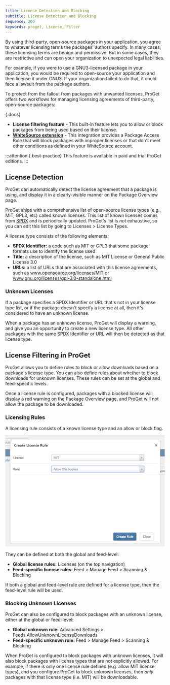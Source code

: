 ```yaml
---
title: License Detection and Blocking
subtitle: License Detection and Blocking
sequence: 200
keywords: proget, License, Filter
---
```

By using third-party, open-source packages in your application, you agree to whatever licensing terms the packages' authors specify. In many cases, these licensing terms are benign and permissive. But in some cases, they are restrictive and can open your organization to unexpected legal liabilities.

For example, if you were to use a GNU3-licensed package in your application, you would be required to open-source your application and then license it under GNU3. If your organization failed to do that, it could face a lawsuit from the package authors.

To protect from the fallout from packages with unwanted licenses, ProGet offers two workflows for managing licensing agreements of third-party, open-source packages:

{.docs}

- **License filtering feature** - This built-in feature lets you to allow or block packages from being used based on their license.
- **[WhiteSource extension](/docs/proget/compliance/whitesource)** - This integration provides a Package Access Rule that will block packages with improper licenses or that don't meet other conditions as defined in your WhiteSource account.

:::attention {.best-practice}
This feature is available in paid and trial ProGet editions.
:::

## License Detection

ProGet can automatically detect the license agreement that a package is using, and display it in a clearly-visible manner on the Package Overview page. 

ProGet ships with a comprehensive list of open-source license types (e.g., MIT, GPL3, etc) called known licenses. This list of known licenses comes from [SPDX](https://spdx.org/licenses) and is periodically updated. ProGet's list is *not* exhaustive, so you can edit this list by going to Licenses > License Types.

A license type consists of the following elements:

- **SPDX Identifier:** a code such as MIT or GPL3 that some package formats use to identify the license used
- **Title:** a description of the license, such as MIT License or General Public License 3.0
- **URLs:** a list of URLs that are associated with this license agreements, such as www.opensource.org/licenses/MIT or www.gnu.org/licenses/gpl-3.0-standalone.html

### Unknown Licenses

If a package specifies a SPDX Identifier or URL that's not in your license type list, or if the package doesn't specify a license at all, then it's considered to have an unknown license. 

When a package has an unknown license, ProGet will display a warning, and give you an opportunity to create a new license type. All other packages with the same SPDX Identifier or URL will then be detected as that license type.

## License Filtering in ProGet

ProGet allows you to define rules to block or allow downloads based on a package's license type. You can also define rules about whether to block downloads for unknown licenses. These rules can be set at the global and feed-specific levels.

Once a license rule is configured, packages with a blocked license will display a red warning on the Package Overview page, and ProGet will not allow the package to be downloaded.

### Licensing Rules

A licensing rule consists of a known license type and an allow or block flag.

![](/resources/documentation/proget/license-rule.png)

They can be defined at both the global and feed-level:

- **Global license rules:** Licenses (on the top navigation)
- **Feed-specific license rules:** Feed > Manage Feed > Scanning & Blocking

If both a global and feed-level rule are defined for a license type, then the feed-level rule will be used.

### Blocking Unknown Licenses

ProGet can also be configured to block packages with an unknown license, either at the global or feed-level:

- **Global unknown rule:** Advanced Settings > Feeds.AllowUnknownLicenseDownloads
- **Feed-specific unknown rule:** Feed > Manage Feed > Scanning & Blocking

When ProGet is configured to block packages with unknown licenses, it will also block packages with license types that are not explicitly allowed. For example, if there is only one license rule defined (e.g. allow MIT license types), and you configure ProGet to block unknown licenses, then *only* packages with that license type (i.e. MIT) will be downloadable.
